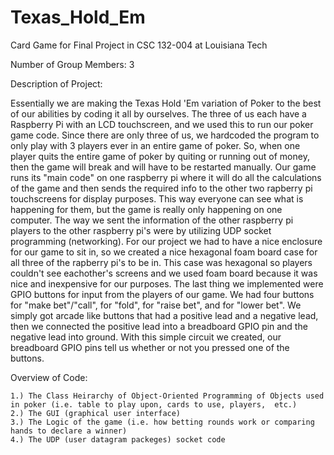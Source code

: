 # Texas_Hold_Em
Card Game for Final Project in CSC 132-004 at Louisiana Tech

Number of Group Members: 3

Description of Project:
    
  Essentially we are making the Texas Hold 'Em variation of Poker to the best of our abilities by coding it all by ourselves.
  The three of us each have a Raspberry Pi with an LCD touchscreen, and we used this to run our poker game code. Since there are only three of us,
  we hardcoded the program to only play with 3 players ever in an entire game of poker. So, when one player quits the entire game of poker by quiting
  or running out of money, then the game will break and will have to be restarted manually. Our game runs its "main code" on one raspberry pi where it
  will do all the calculations of the game and then sends the required info to the other two rapberry pi touchscreens for display purposes. This way
  everyone can see what is happening for them, but the game is really only happening on one computer. The way we sent the information of the other
  raspberry pi players to the other raspberry pi's were by utilizing UDP socket programming (networking). For our project we had to have a nice enclosure
  for our game to sit in, so we created a nice hexagonal foam board case for all three of the rapberry pi's to be in. This case was hexagonal so players
  couldn't see eachother's screens and we used foam board because it was nice and inexpensive for our purposes. The last thing we implemented were GPIO
  buttons for input from the players of our game. We had four buttons for "make bet"/"call", for "fold", for "raise bet", and for "lower bet".
  We simply got arcade like buttons that had a positive lead and a negative lead, then we connected the positive lead into a breadboard GPIO pin and the
  negative lead into ground. With this simple circuit we created, our breadboard GPIO pins tell us whether or not you pressed one of the buttons.

Overview of Code:

    1.) The Class Heirarchy of Object-Oriented Programming of Objects used in poker (i.e. table to play upon, cards to use, players,  etc.)
    2.) The GUI (graphical user interface)
    3.) The Logic of the game (i.e. how betting rounds work or comparing hands to declare a winner)
    4.) The UDP (user datagram packeges) socket code

